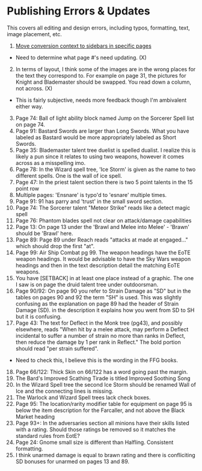 # Publishing Errors & Updates

This covers all editing and design errors, including typos, formatting, text, image placement, etc.

1. [Move conversion context to sidebars in specific pages](https://www.reddit.com/r/swrpg/comments/5jl3ol/sky_wars_edge_of_the_kingdom_a_free_120_page/dbhk9qg/)
  - Need to determine what page #'s need updating. (X)
2. In terms of layout, I think some of the images are in the wrong places for the text they correspond to. For example on page 31, the pictures for Knight and Blademaster should be swapped. You read down a column, not across. (X)
  - This is fairly subjective, needs more feedback though I'm ambivalent either way.
3. Page 74: Ball of light ability block named Jump on the Sorcerer Spell list on page 74.
4. Page 91: Bastard Swords are larger than Long Swords. What you have labeled as Bastard would be more appropriately labeled as Short Swords.
5. Page 35: Blademaster talent tree duelist is spelled dualist. I realize this is likely a pun since it relates to using two weapons, however it comes across as a misspelling imo.
6. Page 78: In the Wizard spell tree, 'Ice Storm' is given as the name to two different spells. One is the wall of ice spell.
7. Page 47: In the priest talent section there is two 5 point talents in the 15 point row
8. Multiple pages: 'Ensnare' is typo'd to 'esnare' multiple times.
9. Page 91: 91 has parry and 'trust' in the small sword section.
10. Page 74: The Sorcerer talent "Meteor Strike" reads like a detect magic spell
11. Page 76: Phantom blades spell not clear on attack/damage capabilities
12. Page 13: On page 13 under the 'Brawl and Melee into Melee' - 'Brawn' should be 'Brawl' here.
13. Page 89: Page 89 under Reach reads "attacks at made at engaged..." which should drop the first "at".
14. Page 99: Air Ship Combat pg 99. The weapon headings have the EoTE weapon headings. It would be advisable to have the Sky Wars weapon headings and then in the text description detail the matching EoTE weapons.
15. You have [SETBACK] in at least one place instead of a graphic. The one I saw is on page the druid talent tree under outdoorsman.
16. Page 90/92: On page 90 you refer to Strain Damage as "SD" but in the tables on pages 90 and 92 the term "SH" is used. This was slightly confusing as the explanation on page 89 had the header of Strain Damage (SD).
in the description it explains how you went from SD to SH but it is confusing.
17. Page 43: The text for Deflect in the Monk tree (pg43), and possibly elsewhere, reads "When hit by a melee attack, may perform a Deflect incidental to suffer a number of strain no more than ranks in Deflect, then reduce the damage by 1 per rank in Reflect." The bold portion should read "per strain suffered".
  - Need to check this, I believe this is the wording in the FFG books.
18. Page 66/122: Thick Skin on 66/122 has a word going past the margin.
19. The Bard's Improved Scathing Tirade is titled Improved Soothing Song
20. In the Wizard Spell tree the second Ice Storm should be renamed Wall of Ice and the connecting lines is missing.
21. The Warlock and Wizard Spell trees lack check boxes.
22. Page 95: The location/rarity modifier table for equipment on page 95 is below the item description for the Farcaller, and not above the Black Market heading
23. Page 93+: In the adversaries section all minions have their skills listed with a rating. Should those ratings be removed so it matches the standard rules from EotE?
24. Page 24: Gnome small size is different than Halfling. Consistent formatting.
25. I think unarmed damage is equal to brawn rating and there is confliciting SD bonuses for unarmed on pages 13 and 89.
